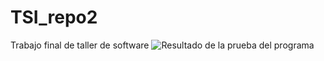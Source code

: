 # TSI_repo2
 Trabajo final de taller de software
![Resultado de la prueba del programa](https://user-images.githubusercontent.com/74795861/100405165-0af08e00-3031-11eb-9e0e-48037ede07cc.png)
